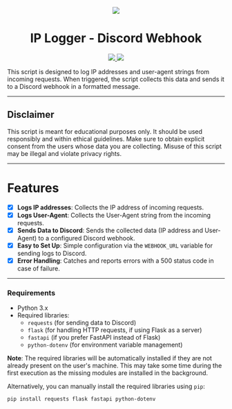 <p align="center">
  <img src="https://3684636823-files.gitbook.io/~/files/v0/b/gitbook-x-prod.appspot.com/o/spaces%2FAAWXLgBhsxb38Q3iF3ha%2Fsocialpreview%2FJYYwVSNx9yLnXY8adfAU%2Fbanner.png?alt=media&token=264b3ce3-6643-4b55-8990-ca5cd2516dce">
</p>

<h1 align="center">IP Logger - Discord Webhook</h1>
<p align="center">
  <a href="https://github.com/tonpseudo/YourRepoName/blob/main/LICENSE">
    <img src="https://img.shields.io/badge/License-MIT-important">
  </a>
  <a href="https://github.com/Uwu-Kagami/logging_py?tab=readme-ov-file">
    <img src="https://img.shields.io/github/repo-size/tonpseudo/IP-Logger.svg?label=Repo%20size&style=flat-square">
  </a>
</p>

This script is designed to log IP addresses and user-agent strings from incoming requests. When triggered, the script collects this data and sends it to a Discord webhook in a formatted message.

---

## Disclaimer
This script is meant for educational purposes only. It should be used responsibly and within ethical guidelines. Make sure to obtain explicit consent from the users whose data you are collecting. Misuse of this script may be illegal and violate privacy rights.

---

# Features
- [x] **Logs IP addresses**: Collects the IP address of incoming requests.
- [x] **Logs User-Agent**: Collects the User-Agent string from the incoming requests.
- [x] **Sends Data to Discord**: Sends the collected data (IP address and User-Agent) to a configured Discord webhook.
- [x] **Easy to Set Up**: Simple configuration via the `WEBHOOK_URL` variable for sending logs to Discord.
- [x] **Error Handling**: Catches and reports errors with a 500 status code in case of failure.

---

### Requirements
- Python 3.x
- Required libraries:
  - `requests` (for sending data to Discord)
  - `flask` (for handling HTTP requests, if using Flask as a server)
  - `fastapi` (if you prefer FastAPI instead of Flask)
  - `python-dotenv` (for environment variable management)

**Note**: The required libraries will be automatically installed if they are not already present on the user's machine. This may take some time during the first execution as the missing modules are installed in the background.

Alternatively, you can manually install the required libraries using `pip`:

```bash
pip install requests flask fastapi python-dotenv
